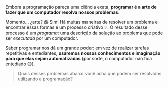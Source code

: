 Embora a programação pareça uma ciência exata, **programar é a arte de fazer que um computador resolva nossos problemas**.

Momento... ¿arte? :scream: Sim! Há muitas maneiras de resolver um problema e encontrar essas formas é um processo criativo :bulb:. O resultado desse processo é um _programa_: uma descrição da solução ao problema que pode ser _executada_ por um computador.

Saber programar nos dá um grande poder: em vez de realizar tarefas  repetitivas e entediantes, **usaremos nossos conhecimentos e imaginação para que elas sejam automatizadas** (por sorte, o computador não fica entediado :wink:).

> Quais desses problemas abaixo você acha que podem ser resolvidos utilizando a programação?
